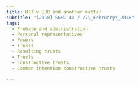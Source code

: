 ```yaml
---
title: UJT v UJR and another matter 
subtitle: "[2018] SGHC 44 / 27\_February\_2018"
tags:
  - Probate and administration
  - Personal representatives
  - Powers
  - Trusts
  - Resulting trusts
  - Trusts
  - Constructive trusts
  - Common intention constructive trusts

---
```


